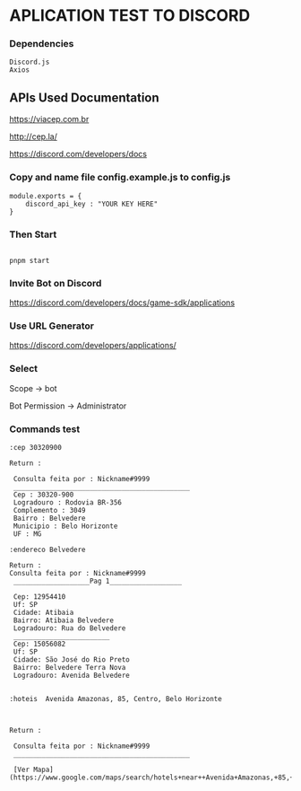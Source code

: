 # APLICATION TEST TO DISCORD


### Dependencies

```
Discord.js
Axios

```

## APIs Used Documentation

https://viacep.com.br

http://cep.la/

https://discord.com/developers/docs

### Copy and name file config.example.js to config.js

```
module.exports = {
    discord_api_key : "YOUR KEY HERE" 
}
```

### Then Start 
```

pnpm start

```

### Invite Bot on Discord 
https://discord.com/developers/docs/game-sdk/applications

### Use URL Generator

https://discord.com/developers/applications/

### Select 

Scope -> bot

Bot Permission -> Administrator

### Commands test

```
:cep 30320900

Return :

 Consulta feita por : Nickname#9999 
 ____________________________________________ 
 Cep : 30320-900 
 Logradouro : Rodovia BR-356 
 Complemento : 3049
 Bairro : Belvedere
 Municipio : Belo Horizonte
 UF : MG 

```


```
:endereco Belvedere

Return : 
Consulta feita por : Nickname#9999 
 ___________________Pag 1__________________ 

 Cep: 12954410
 Uf: SP
 Cidade: Atibaia
 Bairro: Atibaia Belvedere
 Logradouro: Rua do Belvedere
 ________________________ 
 Cep: 15056082
 Uf: SP
 Cidade: São José do Rio Preto
 Bairro: Belvedere Terra Nova
 Logradouro: Avenida Belvedere


```

```
:hoteis  Avenida Amazonas, 85, Centro, Belo Horizonte



Return :

 Consulta feita por : Nickname#9999
 ____________________________________________ 
 
 [Ver Mapa](https://www.google.com/maps/search/hotels+near++Avenida+Amazonas,+85,+Centro,+Belo+Horizonte)


```

